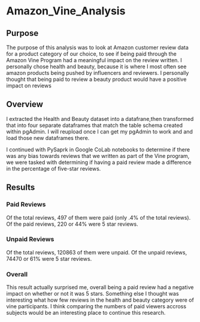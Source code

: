 # Amazon_Vine_Analysis
## Purpose
The purpose of this analysis was to look at Amazon customer review data for a product category of our choice, to see if being paid through the Amazon Vine Program had a meaningful impact on the review written.  I personally chose health and beauty, because it is where I most often see amazon products being pushed by influencers and reviewers.  I personally thought that being paid to review a beauty product would have a positive impact on reviews 


## Overview 
I extracted the Health and Beauty dataset into a datafrane,then transformed that into four separate dataframes that match the table schema created within pgAdmin.  I will reupload once I can get my pgAdmin to work and and load those new dataframes there.

I continued with PySaprk in Google CoLab notebooks to determine if there was any bias towards reviews that we written as part of the Vine program, we were tasked with  determining if having a paid review made a difference in the percentage of five-star reviews.

## Results 
### Paid Reviews 
Of the total reviews, 497 of them were paid (only .4% of the total reviews).  
Of the paid reviews, 220 or 44% were 5 star reviews.  
### Unpaid Reviews 
Of the total reviews, 120863 of them were unpaid.
Of the unpaid reviews, 74470 or 61% were 5 star reviews.  
### Overall 
This result actually surprised me, overall being a paid review had a negative impact on whether or not it was 5 stars.  Something else I thought was interesting what how few reviews in the health and beauty category were of vine participants.  I think comparing the numbers of paid viewers accross subjects would be an interesting place to continue this research.  

